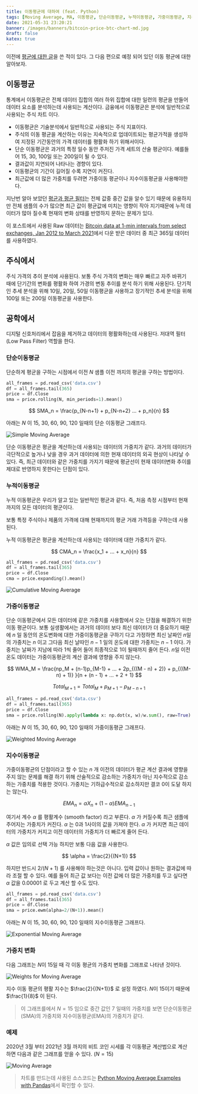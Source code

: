```yaml
---
title: 이동평균에 대하여 (feat. Python)
tags: [Moving Average, MA, 이동평균, 단순이동평균, 누적이동평균, 가중이동평균, 지수이동평균, Python, Pandas,]
date: 2021-05-31 23:20:21
banner: /images/banners/bitcoin-price-btc-chart-md.jpg
draft: false
katex: true
---
```


이전에 [평균에 대한 글](/posts/average-and-average-filter)을 쓴 적이 있다. 그 다음 편으로 예정 되어 있던 이동 평균에 대한 알아보자.

## 이동평균

통계에서 이동평균은 전체 데이터 집합의 여러 하위 집합에 대한 일련의 평균을 만들어 데이터 요소를 분석하는데 사용되는 계산이다. 금융에서 이동평균은 분석에 일반적으로 사용되는 주식 차트 이다.

* 이동평균은 기술분석에서 일반적으로 사용되는 주식 지표이다.
* 주식의 이동 평균을 계산하는 이유는 지속적으로 업데이트되는 평균가적을 생성하여 지정된 기간동안의 가격 데이터를 평활화 하기 위해서이다.
* 단순 이동평균은 과거의 특정 일수 동안 주저진 가격 세트의 산술 평균이다. 예를들어 15, 30, 100일 또는 200일이 될 수 있다.
* 결과값이 지연되어 나타나는 경향이 있다.
* 이동평균의 기간이 길어질 수록 지연이 커진다.
* 최근값에 더 많은 가중치를 두려면 가중이동 평균이나 지수이동평균을 사용해야한다.

지난번 알아 보았던 [평균과 평균 필터](/posts/average-and-average-filter)는 전체 값중 중간 값을 알수 있기 때문에 유용하지만 전체 샘플의 수가 많으면 최근 값이 평균값에 미치는 영향이 작아 지기때문에 누적 데이터가 많아 질수록 현재의 변화 상태를 반영하지 문하는 문제가 있다.

이 포스트에서 사용된 Raw 데이터는 [Bitcoin data at 1-min intervals from select exchanges, Jan 2012 to March 2021](https://www.kaggle.com/mczielinski/bitcoin-historical-data)에서 다운 받은 데이터 중 최근 365일 데이터를 사용하였다.

<!--more-->

## 주식에서

주식 가격의 추이 분석에 사용된다. 보통 주식 가격의 변화는 매우 빠르고 자주 바뀌기 때에  단기간의 변화를 평활화 하여 가경의 변동 추이를 분석 하기 위해 사용된다. 단기적인 추세 분석을 위해 10일, 20일, 50일 이동평균을 사용하고 장기적인 추세 분석을 위해 100일 또는 200일 이동평균을 사용한다. 

## 공학에서

디지털 신호처리에서 잡음을 제거하고 데이터의 평활화하는데 사용된다. 저대역 필터(Low Pass Filter) 역할을 한다.

### 단순이동평균

단순하게 평균을 구하는 시점에서 이전 $N$ 샘플 이전 까지의 평균을 구하는 방법이다.

```python
all_frames = pd.read_csv('data.csv')
df = all_frames.tail(365)
price = df.Close
sma = price.rolling(N, min_periods=1).mean()
```

$$ 
SMA_n = \frac{p_{N-n+1} + p_{N-n+2} ... + p_n}{n}
$$

아래는 $N$ 이 15, 30, 60, 90, 120 일때의 단순 이동평균 그래프다.

![Simple Moving Average](/images/moving-average/sma.svg)

단순 이동평균은 평균을 계산하는데 사용되는 데이터의 가중치가 같다. 과거의 데이터가 극단적으로 높거나 낮을 경우 과거 데이터에 의한 현재 데이터의 외곡 현상이 나타날 수 있다. 즉, 최근 데이터와 같은 가중치를 가지기 때문에 평균선이 현재 데이터변화 추이를 제대로 반영하지 못한다는 단점이 있다.

### 누적이동평균

누적 이동평균은 우리가 알고 있는 일반적인 평균과 같다. 즉, 처음 측정 시점부터 현재 까지의 모든 데이터의 평군이다.

보통 특정 주식이나 제품의 가격에 대해 현재까지의 평균 거래 가격등을 구하는데 사용된다.

누적 이동평균은 평균을 계산하는데 사용되는 데이터에 대한 가중치가 같다. 

$$
CMA_n = \frac{x_1 + ... + x_n}{n}
$$

```python
all_frames = pd.read_csv('data.csv')
df = all_frames.tail(365)
price = df.Close
cma = price.expanding().mean()
```

![Cumulative Moving Average](/images/moving-average/cma.svg)

### 가중이동평균

단순 이동평군에서 모든 데이터에 같은 가중치를 사용함에서 오는 단점을 해결하기 위한 이동 평균이다. 보통 실생활에서는 과거의 데이터 보다 최신 데이터가 더 중요하기 때문에 $n$ 일 동안의 온도변화에 대한 가중이동평균을 구하기 다고 가정하면 최신 날짜인 $n$일의 가중치는 $n$  이고 그다음 최신 날따인 $n - 1$ 일의 온도에 대한 가중치는 $n - 1$ 이다. 가중치는 날짜가 지남에 따라 $1$씩 줄어 들어 최종적으로 $1$이 될때까지 줄어 든다.  $n$일 이전 온도 데이터는 가중이동평균의 계산 결과에 영향을 주지 않는다.

$$
WMA_M = \frac{np_M + (n-1)p_{M-1} + ... + 2p_{((M - n) + 2)} + p_{((M-n) + 1)} }{n + (n - 1) + ... + 2 + 1}
$$

$$
Total_{M+1} = Total_M + p_{M+1} - p_{M-n+1}
$$

```python
all_frames = pd.read_csv('data.csv')
df = all_frames.tail(365)
price = df.Close
sma = price.rolling(N).apply(lambda x: np.dot(x, w)/w.sum(), raw=True)
```

아래는 $N$ 이 15, 30, 60, 90, 120 일때의 가중이동평균 그래프다.

![Weighted Moving Average](/images/moving-average/wma.svg)

### 지수이동평균

가중이동평균의 단점이라고 할 수 있는 $n$ 개 이전의 데이터가 평균 계산 결과에 영향을 주지 않는 문제를 해결 하기 위해 산술적으로 감소하는 가중치가 아닌 지수적으로 감소하는 가중치를 적용한 것이다. 가중치는 기하급수적으로 감소하지만 결코 0이 도달 하지는 않는다.

$$
EMA_n = \alpha X_n + (1 - \alpha)EMA_{n-1}
$$

여기서 계수 $\alpha$ 를 평활계수 (smooth factor) 라고 부른다. $\alpha$ 가 커질수록 최근 샘플에 주어지는 가중치가 커진다. $\alpha$ 는 0과 1사이의 값을 가져야 한다. $\alpha$ 가 커지면 최근 데이터의 가중치가 커지고 이전 데이터의 가중치가 더 빠르게 줄어 든다.

$\alpha$ 값은 임의로 선택 가능 하지만 보통 다음 값을 사용한다.

$$
\alpha = \frac{2}{(N+1)}
$$

하지만 반드시 ${2}/{(N+1)}$ 를 사용해야 하는것은 아니다. 입력 값이나 원하는 결과값에 따라 조절 할 수 있다. 예를 들어 최근 값 보다는 이전 값에 더 많은 가중치를 두고 싶다면 $\alpha$ 값을 $0.00001$ 로 두고 계산 할 수도 있다.

```python
all_frames = pd.read_csv('data.csv')
df = all_frames.tail(365)
price = df.Close
sma = price.ewm(alpha=2/(N+1)).mean()
```

아래는 $N$ 이 15, 30, 60, 90, 120 일때의 지수이동평균 그래프다.

![Exponential Moving Average](/images/moving-average/ema.svg)

### 가중치 변화

다음 그래프는 $N$이 15일 때 각 이동 평균의 가중치 변화를 그래프로 나타낸 것이다.

![Weights for Moving Average](/images/moving-average/weight.svg)

지수 이동 평균의 평활 지수는 $\frac{2}{(N+1)}$ 로 설정 하였다. $N$이 15이기 때문에 $\frac{1}{8}$ 이 된다.

> 이 그래프를에서 $N = 15$ 임으로 중간 값인 $7$ 일때의 가중치를 보면 단순이동평균(SMA)의 가중치와 지수이동평균(EMA)의 가중치가 같다.

### 예제

2020년 3월 부터 2021년 3월 까지의 비트 코인 시세를 각 이동평균 계산법으로 계산하면 다음과 같은 그래프를 얻을 수 있다. ($N=15$)

![Moving Average](/images/moving-average/all.svg)

> 차트를 만드는데 사용된 소스코드는 [Python Moving Average Examples with Pandas](https://github.com/euikook/python-moving-average-examples)에서 확인할 수 있다.
